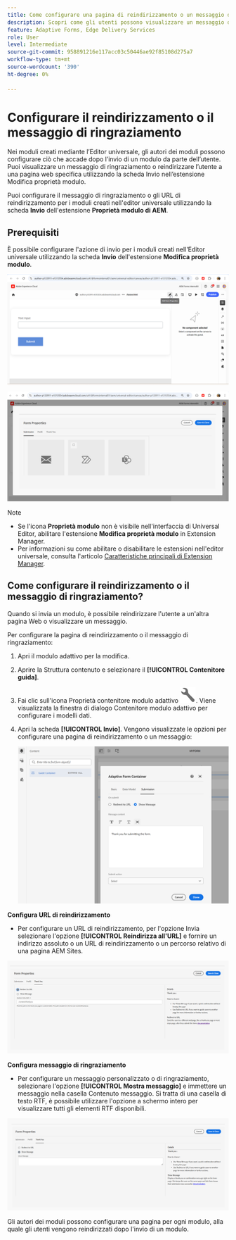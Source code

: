 ```yaml
---
title: Come configurare una pagina di reindirizzamento o un messaggio di ringraziamento?
description: Scopri come gli utenti possono visualizzare un messaggio di ringraziamento o essere reindirizzati a una pagina web che gli autori dei moduli possono configurare durante la creazione del modulo.
feature: Adaptive Forms, Edge Delivery Services
role: User
level: Intermediate
source-git-commit: 958891216e117acc03c50446ae92f85108d275a7
workflow-type: tm+mt
source-wordcount: '390'
ht-degree: 0%

---
```


# Configurare il reindirizzamento o il messaggio di ringraziamento

Nei moduli creati mediante l’Editor universale, gli autori dei moduli possono configurare ciò che accade dopo l’invio di un modulo da parte dell’utente. Puoi visualizzare un messaggio di ringraziamento o reindirizzare l’utente a una pagina web specifica utilizzando la scheda Invio nell’estensione Modifica proprietà modulo.

Puoi configurare il messaggio di ringraziamento o gli URL di reindirizzamento per i moduli creati nell&#39;editor universale utilizzando la scheda **Invio** dell&#39;estensione **Proprietà modulo di AEM**.

## Prerequisiti

È possibile configurare l&#39;azione di invio per i moduli creati nell&#39;Editor universale utilizzando la scheda **Invio** dell&#39;estensione **Modifica proprietà modulo**.

![Icona proprietà modulo](/help/forms/assets/ue-form-properties-icon.png)

![Proprietà modulo editor universale](/help/forms/assets/ue-form-properties.png)

>[!NOTE]
>
> * Se l&#39;icona **Proprietà modulo** non è visibile nell&#39;interfaccia di Universal Editor, abilitare l&#39;estensione **Modifica proprietà modulo** in Extension Manager.
> * Per informazioni su come abilitare o disabilitare le estensioni nell&#39;editor universale, consulta l&#39;articolo [Caratteristiche principali di Extension Manager](https://developer.adobe.com/uix/docs/extension-manager/feature-highlights/#enablingdisabling-extensions).

## Come configurare il reindirizzamento o il messaggio di ringraziamento?

Quando si invia un modulo, è possibile reindirizzare l&#39;utente a un&#39;altra pagina Web o visualizzare un messaggio.

Per configurare la pagina di reindirizzamento o il messaggio di ringraziamento:

1. Apri il modulo adattivo per la modifica.
2. Aprire la Struttura contenuto e selezionare il **[!UICONTROL Contenitore guida]**.
3. Fai clic sull&#39;icona Proprietà contenitore modulo adattivo ![Proprietà contenitore modulo adattivo](/help/forms/assets/configure-icon.svg). Viene visualizzata la finestra di dialogo Contenitore modulo adattivo per configurare i modelli dati.
4. Apri la scheda **[!UICONTROL Invio]**. Vengono visualizzate le opzioni per configurare una pagina di reindirizzamento o un messaggio:

   ![Finestra di dialogo per l&#39;invio del Contenitore guida per configurare una pagina di reindirizzamento o un messaggio](/help/forms/assets/adaptive-forms-core-components-redirect-page-or-thank-you-message.png)

**Configura URL di reindirizzamento**

* Per configurare un URL di reindirizzamento, per l&#39;opzione Invia selezionare l&#39;opzione **[!UICONTROL Reindirizza all&#39;URL]** e fornire un indirizzo assoluto o un URL di reindirizzamento o un percorso relativo di una pagina AEM Sites.

![reindirizzamento](/help/edge/docs/forms/universal-editor/assets/redirect-ue.png)

**Configura messaggio di ringraziamento**

* Per configurare un messaggio personalizzato o di ringraziamento, selezionare l&#39;opzione **[!UICONTROL Mostra messaggio]** e immettere un messaggio nella casella Contenuto messaggio. Si tratta di una casella di testo RTF, è possibile utilizzare l&#39;opzione a schermo intero per visualizzare tutti gli elementi RTF disponibili.

![grazie](/help/edge/docs/forms/universal-editor/assets/thankyou-ue.png)

Gli autori dei moduli possono configurare una pagina per ogni modulo, alla quale gli utenti vengono reindirizzati dopo l&#39;invio di un modulo.


